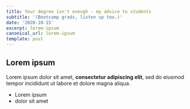 ```yaml
---
title: Your degree isn't enough - my advice to students
subtitle: '(Bootcamp grads, listen up too.)'
date: '2020-10-15'
excerpt: lorem-ipsum
canonical_url: lorem-ipsum
template: post
---
```

## Lorem ipsum

Lorem ipsum dolor sit amet, **consectetur adipiscing elit**, sed do eiusmod tempor incididunt ut labore et dolore magna aliqua.

- Lorem ipsum
- dolor sit amet